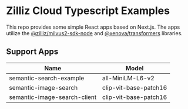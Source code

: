# Zilliz Cloud Typescript Examples

This repo provides some simple React apps based on Next.js. The apps utilize the [@zilliz/milvus2-sdk-node](https://github.com/milvus-io/milvus-sdk-node) and [@xenova/transformers](https://www.npmjs.com/package/@xenova/transformers) libraries.

## Support Apps

| Name                         | Model                 |
| ---------------------------- | --------------------- |
| semantic-search-example      | all-MiniLM-L6-v2      |
| semantic-image-search        | clip-vit-base-patch16 |
| semantic-image-search-client | clip-vit-base-patch16 |
